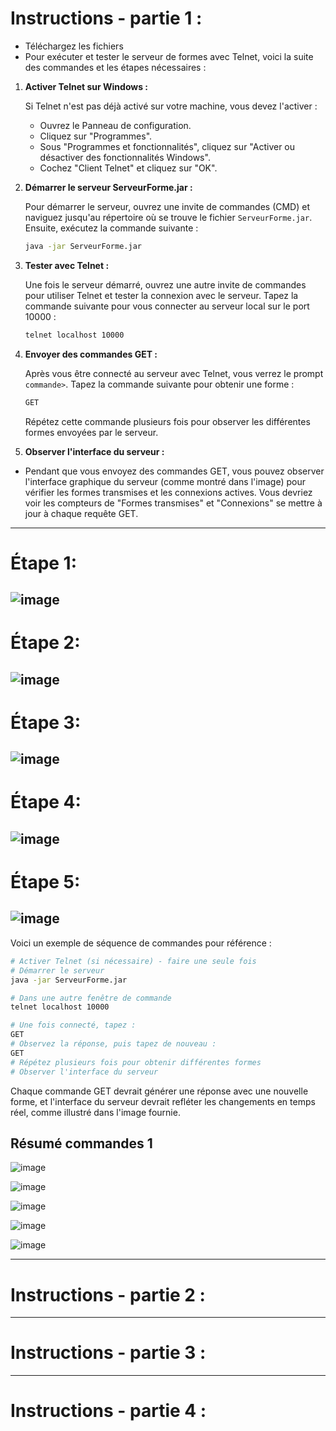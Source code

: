 
# Instructions - partie 1 :

- Téléchargez les fichiers 
- Pour exécuter et tester le serveur de formes avec Telnet, voici la suite des commandes et les étapes nécessaires :

1. **Activer Telnet sur Windows :**

   Si Telnet n'est pas déjà activé sur votre machine, vous devez l'activer :

   - Ouvrez le Panneau de configuration.
   - Cliquez sur "Programmes".
   - Sous "Programmes et fonctionnalités", cliquez sur "Activer ou désactiver des fonctionnalités Windows".
   - Cochez "Client Telnet" et cliquez sur "OK".

2. **Démarrer le serveur ServeurForme.jar :**

   Pour démarrer le serveur, ouvrez une invite de commandes (CMD) et naviguez jusqu'au répertoire où se trouve le fichier `ServeurForme.jar`. Ensuite, exécutez la commande suivante :

   ```bash
   java -jar ServeurForme.jar
   ```

3. **Tester avec Telnet :**

   Une fois le serveur démarré, ouvrez une autre invite de commandes pour utiliser Telnet et tester la connexion avec le serveur. Tapez la commande suivante pour vous connecter au serveur local sur le port 10000 :

   ```bash
   telnet localhost 10000
   ```

4. **Envoyer des commandes GET :**

   Après vous être connecté au serveur avec Telnet, vous verrez le prompt `commande>`. Tapez la commande suivante pour obtenir une forme :

   ```bash
   GET
   ```

   Répétez cette commande plusieurs fois pour observer les différentes formes envoyées par le serveur.

5. **Observer l'interface du serveur :**

- Pendant que vous envoyez des commandes GET, vous pouvez observer l'interface graphique du serveur (comme montré dans l'image) pour vérifier les formes transmises et les connexions actives. Vous devriez voir les compteurs de "Formes transmises" et "Connexions" se mettre à jour à chaque requête GET.

---
# Étape 1: 
![image](https://github.com/hrhouma/beginingJava-part1/assets/10111526/90cecbcf-4f38-403e-bacb-58aef1acd2eb)
---
# Étape 2: 
![image](https://github.com/hrhouma/beginingJava-part1/assets/10111526/7907673a-0774-4e83-9567-4d333e313a25)
---
# Étape 3: 
![image](https://github.com/hrhouma/beginingJava-part1/assets/10111526/a66d196c-7303-4043-9d83-b8a43ce10620)
---
# Étape 4: 
![image](https://github.com/hrhouma/beginingJava-part1/assets/10111526/3dca051a-862f-4b29-8a60-8c77db1e2700)
---
# Étape 5: 
![image](https://github.com/hrhouma/beginingJava-part1/assets/10111526/6b668637-0fe2-4d5d-9b3c-98e670114edb)
---


Voici un exemple de séquence de commandes pour référence :

```bash
# Activer Telnet (si nécessaire) - faire une seule fois
# Démarrer le serveur
java -jar ServeurForme.jar

# Dans une autre fenêtre de commande
telnet localhost 10000

# Une fois connecté, tapez :
GET
# Observez la réponse, puis tapez de nouveau :
GET
# Répétez plusieurs fois pour obtenir différentes formes
# Observer l'interface du serveur 
```

Chaque commande GET devrait générer une réponse avec une nouvelle forme, et l'interface du serveur devrait refléter les changements en temps réel, comme illustré dans l'image fournie.

## Résumé commandes 1

![image](https://github.com/hrhouma/beginingJava-part1/assets/10111526/90cecbcf-4f38-403e-bacb-58aef1acd2eb)

![image](https://github.com/hrhouma/beginingJava-part1/assets/10111526/7907673a-0774-4e83-9567-4d333e313a25)

![image](https://github.com/hrhouma/beginingJava-part1/assets/10111526/a66d196c-7303-4043-9d83-b8a43ce10620)

![image](https://github.com/hrhouma/beginingJava-part1/assets/10111526/3dca051a-862f-4b29-8a60-8c77db1e2700)

![image](https://github.com/hrhouma/beginingJava-part1/assets/10111526/6b668637-0fe2-4d5d-9b3c-98e670114edb)

---
# Instructions - partie 2 :


---
# Instructions - partie 3 :


---
# Instructions - partie 4 :
